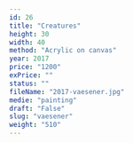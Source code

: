 ```yaml
---
id: 26
title: "Creatures"
height: 30
width: 40
method: "Acrylic on canvas"
year: 2017
price: "1200"
exPrice: ""
status: ""
fileName: "2017-vaesener.jpg"
medie: "painting"
draft: "False"
slug: "vaesener"
weight: "510"
---
```

